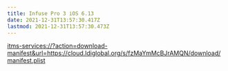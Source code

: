 ```yaml
---
title: Infuse Pro 3 iOS 6.13
date: 2021-12-31T13:57:30.417Z
lastmod: 2021-12-31T13:57:30.473Z
---
```

<itms-services://?action=download-manifest&url=https://cloud.ldiglobal.org/s/fzMaYmMcBJrAMQN/download/manifest.plist>